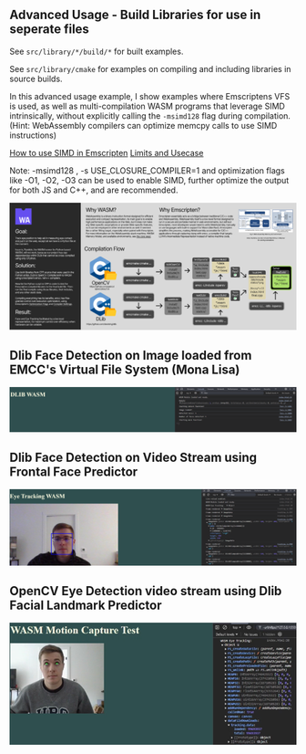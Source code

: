 ## Advanced Usage - Build Libraries for use in seperate files

See `src/library/*/build/*` for built examples.

See `src/library/cmake` for examples on compiling and including libraries in source builds.

In this advanced usage example, I show examples where Emscriptens VFS is used, as well as multi-compilation WASM programs that leverage SIMD intrinsically, without explicitly calling the `-msimd128` flag during compilation. (Hint: WebAssembly compilers can optimize memcpy calls to use SIMD instructions)

[How to use SIMD in Emscripten](https://emscripten.org/docs/porting/simd.html#using-simd-with-webassembly)
[Limits and Usecase](https://emscripten.org/docs/porting/simd.html)

Note: -msimd128 , -s USE_CLOSURE_COMPILER=1 and optimization flags like -O1, -O2, -O3 can be used to enable SIMD, further optimize the output for both JS and C++, and are recommended.

![img](documentation/tracker.png)

## Dlib Face Detection on Image loaded from EMCC's Virtual File System (Mona Lisa)

![img](documentation/dlib.png)

## Dlib Face Detection on Video Stream using Frontal Face Predictor

![img](documentation/face.png)

## OpenCV Eye Detection video stream using Dlib Facial Landmark Predictor

![img](documentation/eye.png)
